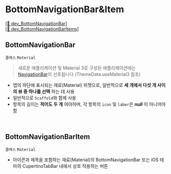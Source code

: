 # BottomNavigationBar&Item
[[🔗 dev_BottomNavigationBar]](https://api.flutter.dev/flutter/material/BottomNavigationBar-class.html)  
[[🔗 dev_BottomNavigationBarItems]](https://api.flutter.dev/flutter/widgets/BottomNavigationBarItem-class.html)

## BottomNavigationBar
`클래스` `Material`  
> 새로운 애플리케이션 및 Material 3로 구성된 애플리케이션에는 [NavigationBar](https://api.flutter.dev/flutter/material/NavigationBar-class.html)이 선호됩니다 (ThemeData.useMaterial3 참조)  
- 앱의 하단에 표시되는 재료(Material) 위젯으로, 일반적으로 **세 개에서 다섯 개 사이의 뷰 중 하나를 선택** 하는 데 사용
- 일반적으로 `Scaffold`와 함께 사용
- 항목의 길이는 **적어도 두 개** 여야하며, 각 항목의 `icon` 및 `laber`은 _**null**_ 이 아니어야 함
<br/>

## BottomNavigationBarItem
`클래스` `Material`  
- 아이콘과 제목을 포함하는 재료(Material)의 BottomNavigationBar 또는 iOS 테마의 CupertinoTabBar 내에서 상호 작용하는 버튼




